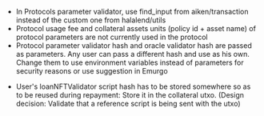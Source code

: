 - In Protocols parameter validator, use find_input from aiken/transaction instead of the custom one from halalend/utils
- Protocol usage fee and collateral assets units (policy id + asset name) of protocol parameters are not currently used in the protocol
- Protocol parameter validator hash and oracle validator hash are passed as parameters. Any user can pass a different hash and use as his own. Change them to use environment variables instead of parameters for security reasons or use suggestion in Emurgo

<!-- IMMEDIATE CHANGES -->
- User's loanNFTValidator script hash has to be stored somewhere so as to be reused during repayment:
    Store it in the collateral utxo. (Design decision: Validate that a reference script is being sent with the utxo)

